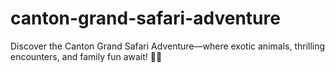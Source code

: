 # canton-grand-safari-adventure
Discover the Canton Grand Safari Adventure—where exotic animals, thrilling encounters, and family fun await! 🚗✨
